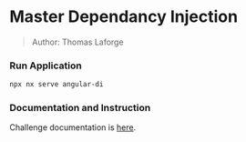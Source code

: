 # Master Dependancy Injection

> Author: Thomas Laforge

### Run Application

```bash
npx nx serve angular-di
```

### Documentation and Instruction

Challenge documentation is [here](https://angular-challenges.vercel.app/challenges/angular/16-angular-di/).
